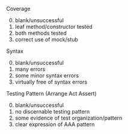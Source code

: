 Coverage

0. blank/unsuccessful
1. leaf method/constructor tested
2. both methods tested
3. correct use of mock/stub

Syntax

0. blank/unsuccessful
1. many errors
2. some minor syntax errors
3. virtually free of syntax errors

Testing Pattern (Arrange Act Assert)

0. blank/unsuccessful
1. no discernable testing pattern
2. some evidence of test organization/pattern
3. clear expression of AAA pattern